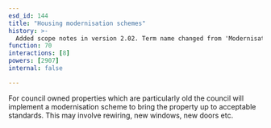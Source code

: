 ```yaml
---
esd_id: 144
title: "Housing modernisation schemes"
history: >-
  Added scope notes in version 2.02. Term name changed from 'Modernisation schemes' to 'Housing - council - modernisation schemes' in version 3.00. Name changed to 'Housing modernisation schemes' in version 4.00.
function: 70
interactions: [8]
powers: [2907]
internal: false

---
```


For council owned properties which are particularly old the council will implement a modernisation scheme to bring the property up to acceptable standards.  This may involve rewiring, new windows, new doors etc.

